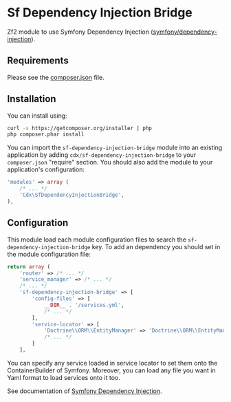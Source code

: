 Sf Dependency Injection Bridge
==============================

Zf2 module to use Symfony Dependency Injection
([symfony/dependency-injection](https://github.com/symfony/DependencyInjection)).

Requirements
------------

Please see the [composer.json](composer.json) file.

Installation
------------

You can install using:

```bash
curl -s https://getcomposer.org/installer | php
php composer.phar install
```

You can import the `sf-dependency-injection-bridge` module into an existing application
by adding `cdx/sf-dependency-injection-bridge` to
your `composer.json` "require" section. You should also add the module to your
application's configuration:

```php
'modules' => array (
    /* ... */
    'Cdx\SfDependencyInjectionBridge',
),
```

Configuration
-------------

This module load each module configuration files to search the `sf-dependency-injection-bridge` key.
To add an dependency you should set in the module configuration file:

```php
return array (
    'router' => /* ... */
    'service_manager' => /* ... */
    /* ... */
    'sf-dependency-injection-bridge' => [
        'config-files' => [
            __DIR__ . '/services.yml',
            /* ... */
        ],
        'service-locator' => [
            'Doctrine\\ORM\\EntityManager' => 'Doctrine\\ORM\\EntityManager',
            /* ... */
        ]
    ],
```
You can specify any service loaded in service locator to set them onto the ContainerBuilder of Symfony.
Moreover, you can load any file you want in Yaml format to load services onto it too.

See documentation of [Symfony Dependency Injection](http://symfony.com/fr/doc/current/components/dependency_injection/introduction.html).
